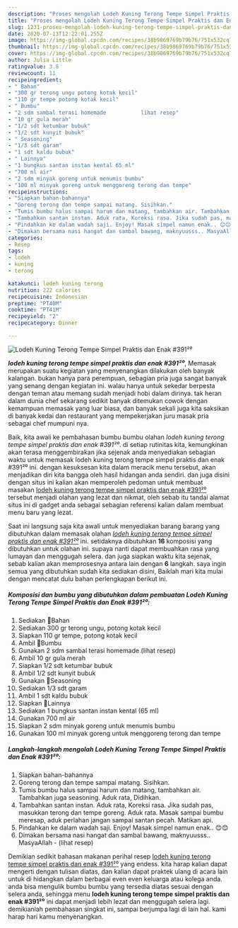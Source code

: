 ```yaml
---
description: "Proses mengolah Lodeh Kuning Terong Tempe Simpel Praktis dan Enak #391²⁰ Lezat"
title: "Proses mengolah Lodeh Kuning Terong Tempe Simpel Praktis dan Enak #391²⁰ Lezat"
slug: 1231-proses-mengolah-lodeh-kuning-terong-tempe-simpel-praktis-dan-enak-391-lezat
date: 2020-07-13T12:22:01.255Z
image: https://img-global.cpcdn.com/recipes/38b9869769b79b76/751x532cq70/lodeh-kuning-terong-tempe-simpel-praktis-dan-enak-391⁰-foto-resep-utama.jpg
thumbnail: https://img-global.cpcdn.com/recipes/38b9869769b79b76/751x532cq70/lodeh-kuning-terong-tempe-simpel-praktis-dan-enak-391⁰-foto-resep-utama.jpg
cover: https://img-global.cpcdn.com/recipes/38b9869769b79b76/751x532cq70/lodeh-kuning-terong-tempe-simpel-praktis-dan-enak-391⁰-foto-resep-utama.jpg
author: Julia Little
ratingvalue: 3.8
reviewcount: 11
recipeingredient:
- " Bahan"
- "300 gr terong ungu potong kotak kecil"
- "110 gr tempe potong kotak kecil"
- " Bumbu"
- "2 sdm sambal terasi homemade           lihat resep"
- "10 gr gula merah"
- "1/2 sdt ketumbar bubuk"
- "1/2 sdt kunyit bubuk"
- " Seasoning"
- "1/3 sdt garam"
- "1 sdt kaldu bubuk"
- " Lainnya"
- "1 bungkus santan instan kental 65 ml"
- "700 ml air"
- "2 sdm minyak goreng untuk menumis bumbu"
- "100 ml minyak goreng untuk menggoreng terong dan tempe"
recipeinstructions:
- "Siapkan bahan-bahannya"
- "Goreng terong dan tempe sampai matang. Sisihkan."
- "Tumis bumbu halus sampai harum dan matang, tambahkan air. Tambahkan juga seasoning. Aduk rata, Didihkan."
- "Tambahkan santan instan. Aduk rata, Koreksi rasa. Jika sudah pas, masukkan terong dan tempe goreng. Aduk rata. Masak sampai bumbu meresap, aduk perlahan jangan sampai santan pecah. Matikan api."
- "Pindahkan ke dalam wadah saji. Enjoy! Masak simpel namun enak.. 😊😊"
- "Dimakan bersama nasi hangat dan sambal bawang, maknyuusss.. MasyaAllah           (lihat resep)"
categories:
- Resep
tags:
- lodeh
- kuning
- terong

katakunci: lodeh kuning terong 
nutrition: 222 calories
recipecuisine: Indonesian
preptime: "PT40M"
cooktime: "PT41M"
recipeyield: "2"
recipecategory: Dinner

---
```



![Lodeh Kuning Terong Tempe Simpel Praktis dan Enak #391²⁰](https://img-global.cpcdn.com/recipes/38b9869769b79b76/751x532cq70/lodeh-kuning-terong-tempe-simpel-praktis-dan-enak-391⁰-foto-resep-utama.jpg)

<b><i>lodeh kuning terong tempe simpel praktis dan enak #391²⁰</i></b>, Memasak merupakan suatu kegiatan yang menyenangkan dilakukan oleh banyak kalangan. bukan hanya para perempuan, sebagian pria juga sangat banyak yang senang dengan kegiatan ini. walau hanya untuk sekedar berpesta dengan teman atau memang sudah menjadi hobi dalam dirinya. tak heran dalam dunia chef sekarang sedikit banyak ditemukan cowok dengan kemampuan memasak yang luar biasa, dan banyak sekali juga kita saksikan di banyak kedai dan restaurant yang mempekerjakan juru masak pria sebagai chef mumpuni nya.

Baik, kita awali ke pembahasan bumbu bumbu olahan <i>lodeh kuning terong tempe simpel praktis dan enak #391²⁰</i>. di setiap rutinitas kita, kemungkinan akan terasa menggembirakan jika sejenak anda menyediakan sebagian waktu untuk memasak lodeh kuning terong tempe simpel praktis dan enak #391²⁰ ini. dengan kesuksesan kita dalam meracik menu tersebut, akan menjadikan diri kita bangga oleh hasil hidangan anda sendiri. dan juga disini dengan situs ini kalian akan memperoleh pedoman untuk membuat masakan <u>lodeh kuning terong tempe simpel praktis dan enak #391²⁰</u> tersebut menjadi olahan yang lezat dan nikmat, oleh sebab itu tandai alamat situs ini di gadget anda sebagai sebagian referensi kalian dalam membuat menu baru yang lezat.




Saat ini langsung saja kita awali untuk menyediakan barang barang yang dibutuhkan dalam memasak olahan <u><i>lodeh kuning terong tempe simpel praktis dan enak #391²⁰</i></u> ini. setidaknya dibutuhkan <b>16</b> komposisi yang dibutuhkan untuk olahan ini. supaya nanti dapat membuahkan rasa yang lumayan dan menggugah selera. dan juga siapkan waktu kita sejenak, sebab kalian akan memprosesnya antara lain dengan <b>6</b> langkah. saya ingin semua yang dibutuhkan sudah kita sediakan disini, Baiklah mari kita mulai dengan mencatat dulu bahan perlengkapan berikut ini.

<!--inarticleads1-->

##### Komposisi dan bumbu yang dibutuhkan dalam pembuatan Lodeh Kuning Terong Tempe Simpel Praktis dan Enak #391²⁰:

1. Sediakan  🍒Bahan
1. Sediakan 300 gr terong ungu, potong kotak kecil
1. Siapkan 110 gr tempe, potong kotak kecil
1. Ambil  🍒Bumbu
1. Gunakan 2 sdm sambal terasi homemade           (lihat resep)
1. Ambil 10 gr gula merah
1. Siapkan 1/2 sdt ketumbar bubuk
1. Ambil 1/2 sdt kunyit bubuk
1. Gunakan  🍒Seasoning
1. Sediakan 1/3 sdt garam
1. Ambil 1 sdt kaldu bubuk
1. Siapkan  🍒Lainnya
1. Sediakan 1 bungkus santan instan kental (65 ml)
1. Gunakan 700 ml air
1. Siapkan 2 sdm minyak goreng untuk menumis bumbu
1. Gunakan 100 ml minyak goreng untuk menggoreng terong dan tempe




<!--inarticleads2-->

##### Langkah-langkah mengolah Lodeh Kuning Terong Tempe Simpel Praktis dan Enak #391²⁰:

1. Siapkan bahan-bahannya
1. Goreng terong dan tempe sampai matang. Sisihkan.
1. Tumis bumbu halus sampai harum dan matang, tambahkan air. Tambahkan juga seasoning. Aduk rata, Didihkan.
1. Tambahkan santan instan. Aduk rata, Koreksi rasa. Jika sudah pas, masukkan terong dan tempe goreng. Aduk rata. Masak sampai bumbu meresap, aduk perlahan jangan sampai santan pecah. Matikan api.
1. Pindahkan ke dalam wadah saji. Enjoy! Masak simpel namun enak.. 😊😊
1. Dimakan bersama nasi hangat dan sambal bawang, maknyuusss.. MasyaAllah -           (lihat resep)




Demikian sedikit bahasan makanan perihal resep <u>lodeh kuning terong tempe simpel praktis dan enak #391²⁰</u> yang endess. kita harap kalian dapat mengerti dengan tulisan diatas, dan kalian dapat praktek ulang di acara lain untuk di hidangkan dalam berbagai even even keluarga atau kolega anda. anda bisa mengulik bumbu bumbu yang tersedia diatas sesuai dengan selera anda, sehingga menu <b>lodeh kuning terong tempe simpel praktis dan enak #391²⁰</b> ini dapat menjadi lebih lezat dan menggugah selera lagi. demikianlah pembahasan singkat ini, sampai berjumpa lagi di lain hal. kami harap hari kamu menyenangkan.
